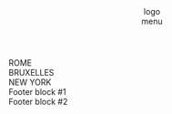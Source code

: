 <!DOCTYPE HTML>
<html>
<head>
   
   <link rel="stylesheet" href="weird3.css"/>
</head>
<body>

<!--begin header-->
<header class= "navigation">
    <div class="logo"> logo </div>
    <div class="menu"> menu </div>
 

</header>
<!--end header -->

<!--begin content-->
<section class="content">
<div class="block"> ROME</div>
<div class="block2"> BRUXELLES </div>
<div class="block3"> NEW YORK </div>

</section>
<!--end content-->

<!--begin footer-->
<footer class= "footer">

<div class="footer1"> Footer block #1 </div>
<div class="footer2"> Footer block #2 </div>
    </footer>
<!--end footer-->
</body>
</html>
